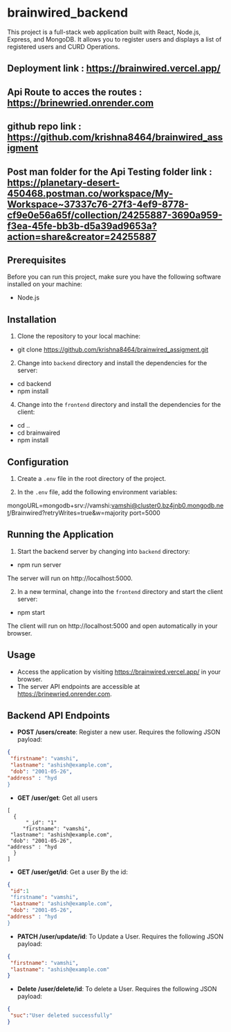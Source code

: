 # brainwired_backend

This project is a full-stack web application built with React, Node.js, Express, and MongoDB. It allows you to register users and displays a list of registered users and CURD Operations.

## Deployment link : https://brainwired.vercel.app/
## Api Route to acces the routes : https://brinewried.onrender.com
## github repo link : https://github.com/krishna8464/brainwired_assigment
## Post man folder for the Api Testing folder  link : https://planetary-desert-450468.postman.co/workspace/My-Workspace~37337c76-27f3-4ef9-8778-cf9e0e56a65f/collection/24255887-3690a959-f3ea-45fe-bb3b-d5a39ad9653a?action=share&creator=24255887 

## Prerequisites

Before you can run this project, make sure you have the following software installed on your machine:

- Node.js

## Installation

1. Clone the repository to your local machine: 

- git clone https://github.com/krishna8464/brainwired_assigment.git


2. Change into `backend` directory and install the dependencies for the server:

- cd backend
- npm install


4. Change into the `frontend` directory and install the dependencies for the client:

- cd ..
- cd brainwaired
- npm install


## Configuration

1. Create a `.env` file in the root directory of the project.

2. In the `.env` file, add the following environment variables:

mongoURL=mongodb+srv://vamshi:vamshi@cluster0.bz4jnb0.mongodb.net/Brainwired?retryWrites=true&w=majority
port=5000

## Running the Application

1. Start the backend server by changing into `backend` directory:

- npm run server


The server will run on http://localhost:5000.

2. In a new terminal, change into the `frontend` directory and start the client server:

- npm start


The client will run on http://localhost:5000 and open automatically in your browser.

## Usage

- Access the application by visiting https://brainwired.vercel.app/ in your browser.
- The server API endpoints are accessible at https://brinewried.onrender.com.

## Backend API Endpoints

- **POST /users/create**: Register a new user. Requires the following JSON payload:
```json
{
 "firstname": "vamshi",
 "lastname": "ashish@example.com",
 "dob": "2001-05-26",
"address" : "hyd
}
```

- **GET /user/get**: Get all users
```
[
  {
      "_id": "1"
     "firstname": "vamshi",
 "lastname": "ashish@example.com",
 "dob": "2001-05-26",
"address" : "hyd
  }
]
```
- **GET /user/get/id**: Get a user By the id:
```json
{
 "id":1
 "firstname": "vamshi",
 "lastname": "ashish@example.com",
 "dob": "2001-05-26",
"address" : "hyd
}
```
- **PATCH /user/update/id**: To Update a User. Requires the following JSON payload:
```json
{
 "firstname": "vamshi",
 "lastname": "ashish@example.com"
}
```
- **Delete /user/delete/id**: To delete a User. Requires the following JSON payload:
```json
{
 "suc":"User deleted successfully"
}
```




